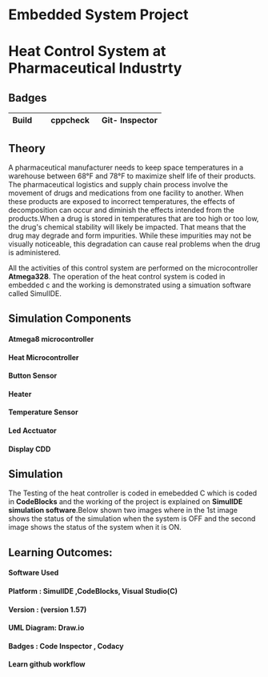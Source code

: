 # Embedded System Project

# Heat Control System at Pharmaceutical Industrty

## **Badges**
|Build     |  cppcheck   | Git- Inspector|
|--------- |-------------|-------------- |

## Theory

A pharmaceutical manufacturer needs to keep space temperatures in a warehouse between 68°F and 78°F to maximize shelf life of their products. The pharmaceutical logistics and supply chain process involve the movement of drugs and medications from one facility to another. When these products are exposed to incorrect temperatures, the effects of decomposition can occur and diminish the effects intended from the products.When a drug is stored in temperatures that are too high or too low, the drug's chemical stability will likely be impacted. That means that the drug may degrade and form impurities. While these impurities may not be visually noticeable, this degradation can cause real problems when the drug is administered.

All the activities of this control system are performed on the microcontroller **Atmega328**.
The operation of the heat control system is coded in embedded c and the working is demonstrated using a simuation software called SimulIDE.

## Simulation Components

#### Atmega8 microcontroller
#### Heat Microcontroller
#### Button Sensor
#### Heater
#### Temperature Sensor
#### Led Acctuator
#### Display CDD

## Simulation

The Testing of the heat controller is coded in emebedded C which is coded in **CodeBlocks** and the working of the project is explained on **SimulIDE simulation software**.Below shown two images where in the 1st image shows the status of the simulation when the system is OFF and the second image shows the status of the system when it is ON.

## **Learning Outcomes:**

 ####  **Software Used**
 ####    Platform : SimulIDE ,CodeBlocks, Visual Studio(**C**) 
 ####    Version : (version 1.57)
 ####    UML Diagram: Draw.io
 ####    Badges : Code Inspector , Codacy
 ####    Learn github workflow 

